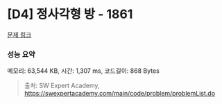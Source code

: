 # [D4] 정사각형 방 - 1861 

[문제 링크](https://swexpertacademy.com/main/code/problem/problemDetail.do?contestProbId=AV5LtJYKDzsDFAXc) 

### 성능 요약

메모리: 63,544 KB, 시간: 1,307 ms, 코드길이: 868 Bytes



> 출처: SW Expert Academy, https://swexpertacademy.com/main/code/problem/problemList.do